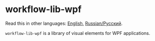# workflow-lib-wpf

Read this in other languages: [English](README.md), [Russian/Русский](README.ru.md). 

`workflow-lib-wpf` is a library of visual elements for WPF applications. 
